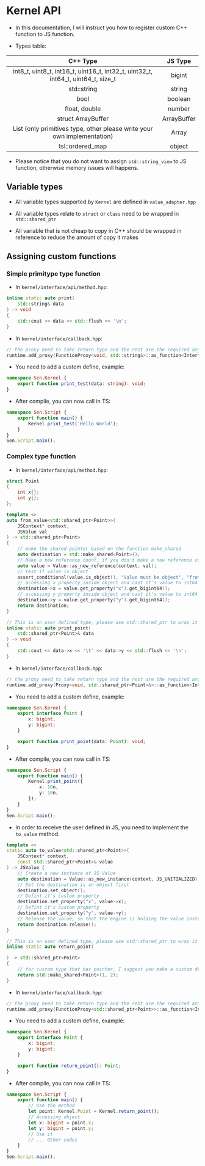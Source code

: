 # Kernel API

-   In this documentation, I will instruct you how to register custom C++ function to JS function.

-   Types table:

|                                     C++ Type                                     |   JS Type   |
| :------------------------------------------------------------------------------: | :---------: |
| int8_t, uint8_t, int16_t, uint16_t, int32_t, uint32_t, int64_t, uint64_t, size_t |   bigint    |
|                                   std::string                                    |   string    |
|                                       bool                                       |   boolean   |
|                                  float, double                                   |   number    |
|                                struct ArrayBuffer                                | ArrayBuffer |
|    List<T> (only primitives type, other please write your own implementation)    |  Array<T>   |
|                                 tsl::ordered_map                                 |   object    |

-   Please notice that you do not want to assign `std::string_view` to JS function, otherwise memory
    issues will happens.

## Variable types

-   All variable types supported by `Kernel` are defined in `value_adapter.hpp`

-   All variable types relate to `struct` or `class` need to be wrapped in `std::shared_ptr`

-   All variable that is not cheap to copy in C++ should be wrapped in reference to reduce the
    amount of copy it makes

## Assigning custom functions

### Simple primitype type function

-   In `kernel/interface/api/method.hpp`:

```cpp
inline static auto print(
	std::string& data
) -> void
{
	std::cout << data << std::flush << '\n';
}
```

-   In `kernel/interface/callback.hpp`:

```cpp
// the proxy need to take return type and the rest are the required arguments type
runtime.add_proxy(FunctionProxy<void, std::string&>::as_function<Interface::API::print>, std::to_array<std::string_view>({"Sen"_sv, "Kernel"_sv}), "print_test"_sv);
```

-   You need to add a custom define, example:

```ts
namespace Sen.Kernel {
	export function print_test(data: string): void;
}
```

-   After compile, you can now call in TS:

```ts
namespace Sen.Script {
	export function main() {
		Kernel.print_test('Hello World');
	}
}
Sen.Script.main();
```

### Complex type function

-   In `kernel/interface/api/method.hpp`:

```cpp
struct Point
{
	int x{};
	int y{};
};
```

```cpp
template <>
auto from_value<std::shared_ptr<Point>>(
	JSContext* context,
	JSValue val
) -> std::shared_ptr<Point>
{
	// make the shared pointer based on the function make_shared
	auto destination = std::make_shared<Point>();
	// Make a new reference count, if you don't make a new reference count, the quickjs engine will make an undefined behavior
	auto value = Value::as_new_reference(context, val);
	// test if value is object
	assert_conditional(value.is_object(), "Value must be object", "from_value");
	// accessing x property inside object and cast it's value to int64
	destination->x = value.get_property("x").get_bigint64();
	// accessing y property inside object and cast it's value to int64
	destination->y = value.get_property("y").get_bigint64();
	return destination;
}
```

```cpp
// This is an user defined type, please use std::shared_ptr to wrap it
inline static auto print_point(
	std::shared_ptr<Point>& data
) -> void
{
	std::cout << data->x << '\t' << data->y << std::flush << '\n';
}
```

-   In `kernel/interface/callback.hpp`:

```cpp
// the proxy need to take return type and the rest are the required arguments type
runtime.add_proxy(Proxy<void, std::shared_ptr<Point>&>::as_function<Interface::API::print_point>, std::to_array<std::string_view>({"Sen"_sv, "Kernel"_sv}), "print_point"_sv);
```

-   You need to add a custom define, example:

```ts
namespace Sen.Kernel {
	export interface Point {
		x: bigint;
		y: bigint;
	}

	export function print_point(data: Point): void;
}
```

-   After compile, you can now call in TS:

```ts
namespace Sen.Script {
	export function main() {
		Kernel.print_point({
			x: 10n,
			y: 10n,
		});
	}
}
Sen.Script.main();
```

-   In order to receive the user defined in JS, you need to implement the `to_value` method.

```cpp
template <>
static auto to_value<std::shared_ptr<Point>>(
	JSContext* context,
	const std::shared_ptr<Point>& value
) -> JSValue {
	// Create a new instance of JS Value
	auto destination = Value::as_new_instance(context, JS_UNITIALIZED);
	// Set the destination is an object first
	destination.set_object();
	// Defint it's custom property
	destination.set_property("x", value->x);
	// Defint it's custom property
	destination.set_property("y", value->y);
	// Release the value, so that the engine is holding the value instead of inside this global scope
	return destination.release();
}
```

```cpp
// This is an user defined type, please use std::shared_ptr to wrap it
inline static auto return_point(

) -> std::shared_ptr<Point>
{
	// for custom type that has pointer, I suggest you make a custom deleter
	return std::make_shared<Point>(1, 2);
}
```

-   In `kernel/interface/callback.hpp`:

```cpp
// the proxy need to take return type and the rest are the required arguments type
runtime.add_proxy(FunctionProxy<std::shared_ptr<Point>>::as_function<Interface::API::return_point>, std::to_array<std::string_view>({"Sen"_sv, "Kernel"_sv}), "return_point"_sv);
```

-   You need to add a custom define, example:

```ts
namespace Sen.Kernel {
	export interface Point {
		x: bigint;
		y: bigint;
	}

	export function return_point(): Point;
}
```

-   After compile, you can now call in TS:

```ts
namespace Sen.Script {
	export function main() {
		// Use the method
		let point: Kernel.Point = Kernel.return_point();
		// Accessing object
		let x: bigint = point.x;
		let y: bigint = point.y;
		// Use it
		// ... Other codes
	}
}
Sen.Script.main();
```
